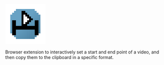 ![Icon](/firefox/ico128.png)

Browser extension to interactively set a start and end point of a video, and then copy them to the clipboard in a specific format.
